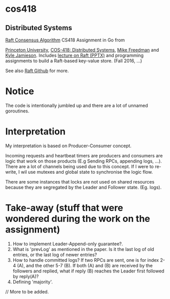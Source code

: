 # cos418
## Distributed Systems

[Raft Consensus Algorithm](https://raft.github.io/raft.pdf) CS418 Assignment in Go from 

[Princeton University](https://www.cs.princeton.edu/), [COS-418: Distributed Systems](https://www.cs.princeton.edu/courses/archive/fall16/cos418/), [Mike Freedman](http://www.cs.princeton.edu/~mfreed/) and [Kyle Jamieson](http://www.cs.princeton.edu/~kylej/). Includes [lecture on Raft (PPTX)](https://www.cs.princeton.edu/courses/archive/fall16/cos418/docs/L8-consensus-2.pdf) and programming assignments to build a Raft-based key-value store. (Fall 2016, ...)

See also [Raft Github](https://raft.github.io/) for more.

# Notice
The code is intentionally jumbled up and there are a lot of unnamed goroutines.

# Interpretation
My interpretation is based on Producer-Consumer concept. 

Incoming requests and heartbeat timers are producers and consumers are logic that work on those products (E.g Sending RPCs, appending logs, ...). There are a lot of channels being used due to this concept. If I were to re-write, I wil use mutexes and global state to synchronise the logic flow.

There are some instances that locks are not used on shared resources because they are segregated by the Leader and Follower state. (Eg. logs).

# Take-away (stuff that were wondered during the work on the assignment)
1. How to implement Leader-Append-only guarantee?. 
2. What is 'prevLog' as mentioned in the paper. Is it the last log of old entries, or the last log of newer entries?
3. How to handle committed logs? If two RPCs are sent, one is for index 2-4 (A), and the other 5-7 (B). If both (A) and (B) are received by the followers and replied, what if reply (B) reaches the Leader first followed by reply(A)?
4. Defining 'majority'.

// More to be added.

